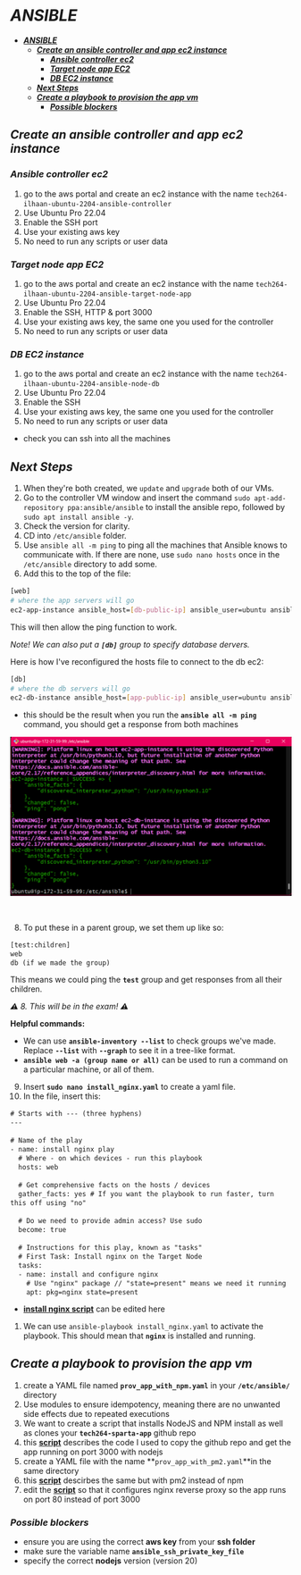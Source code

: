 # ***ANSIBLE***
- [***ANSIBLE***](#ansible)
  - [***Create an ansible controller and app ec2 instance***](#create-an-ansible-controller-and-app-ec2-instance)
    - [***Ansible controller ec2***](#ansible-controller-ec2)
    - [***Target node app EC2***](#target-node-app-ec2)
    - [***DB EC2 instance***](#db-ec2-instance)
  - [***Next Steps***](#next-steps)
  - [***Create a playbook to provision the app vm***](#create-a-playbook-to-provision-the-app-vm)
    - [***Possible blockers***](#possible-blockers)

## ***Create an ansible controller and app ec2 instance***
### ***Ansible controller ec2***
1. go to the aws portal and create an ec2 instance with the name `tech264-ilhaan-ubuntu-2204-ansible-controller`
2. Use Ubuntu Pro 22.04 
3. Enable the SSH port
4. Use your existing aws key
5. No need to run any scripts or user data

### ***Target node app EC2***
1. go to the aws portal and create an ec2 instance with the name `tech264-ilhaan-ubuntu-2204-ansible-target-node-app`
2. Use Ubuntu Pro 22.04 
3. Enable the SSH, HTTP & port 3000
4. Use your existing aws key, the same one you used for the controller
5. No need to run any scripts or user data

### ***DB EC2 instance***
1. go to the aws portal and create an ec2 instance with the name `tech264-ilhaan-ubuntu-2204-ansible-node-db`
2. Use Ubuntu Pro 22.04 
3. Enable the SSH
4. Use your existing aws key, the same one you used for the controller
5. No need to run any scripts or user data

- check you can ssh into all the machines

## ***Next Steps***
 
1. When they're both created, we `update` and `upgrade` both of our VMs.
2. Go to the controller VM window and insert the command `sudo apt-add-repository ppa:ansible/ansible` to install the ansible repo, followed by `sudo apt install ansible -y`.
3. Check the version for clarity.
4. CD into `/etc/ansible` folder.
5. Use `ansible all -m ping` to ping all the machines that Ansible knows to communicate with. If there are none, use `sudo nano hosts` once in the `/etc/ansible` directory to add some.
6. Add this to the top of the file:
 
```bash
[web]
# where the app servers will go
ec2-app-instance ansible_host=[db-public-ip] ansible_user=ubuntu ansible_ssh_private_key_file=~/.ssh/tech264-name-aws-key.pem
```
This will then allow the ping function to work.
 
*Note! We can also put a ***`[db]`*** group to specify database dervers.*
 

 Here is how I've reconfigured the hosts file to connect to the db ec2:
 ```bash
[db]
# where the db servers will go
ec2-db-instance ansible_host=[app-public-ip] ansible_user=ubuntu ansible_ssh_private_key_file=~/.ssh/tech264-ilhaan-aws-key.pem
 ```
- this should be the result when you run the **`ansible all -m ping`** command, you should get a response from both machines

 ![alt text](image.png)

<br>

8. To put these in a parent group, we set them up like so:
 
```
[test:children]
web
db (if we made the group)
```
 
This means we could ping the **`test`** group and get responses from all their children.
 
*⚠️ 8. This will be in the exam! ⚠️*
 
**Helpful commands:**
- We can use **`ansible-inventory --list`** to check groups we've made. Replace **`--list`** with **`--graph`** to see it in a tree-like format.
- **`ansible web -a (group name or all)`** can be used to run a command on a particular machine, or all of them.
 
9. Insert **`sudo nano install_nginx.yaml`** to create a yaml file.
10. In the file, insert this:
 
```
# Starts with --- (three hyphens)
---
 
# Name of the play
- name: install nginx play
  # Where - on which devices - run this playbook
  hosts: web
 
  # Get comprehensive facts on the hosts / devices
  gather_facts: yes # If you want the playbook to run faster, turn this off using "no"
 
  # Do we need to provide admin access? Use sudo
  become: true
 
  # Instructions for this play, known as "tasks"
  # First Task: Install nginx on the Target Node
  tasks:
  - name: install and configure nginx
    # Use "nginx" package // "state=present" means we need it running
    apt: pkg=nginx state=present
```
   - **[install nginx script](./install_nginx.yaml)** can be edited here
1.  We can use `ansible-playbook install_nginx.yaml` to activate the playbook. This should mean that **`nginx`** is installed and running.


## ***Create a playbook to provision the app vm***

1.  create a YAML file named **`prov_app_with_npm.yaml`** in your **`/etc/ansible/`** directory
2.  Use modules to ensure idempotency, meaning there are no unwanted side effects due to repeated executions
3.  We want to create a script that installs NodeJS and NPM install as well as clones your **`tech264-sparta-app`** github repo
4.  this **[script](./prov_app_with_npm_start.yaml)** describes the code I used to copy the github repo and get the app running on port 3000 with nodejs
5.  create a YAML file with the name **`prov_app_with_pm2.yaml`**in the same directory
6.  this **[script](./prov_app_with_pm2.yaml)** descirbes the same but with pm2 instead of npm
7.  edit the **[script](./configure_nginx.yaml)** so that it configures nginx reverse proxy so the app runs on port 80 instead of port 3000


### ***Possible blockers***
-  ensure you are using the correct **aws key** from your **ssh folder**
- make sure the variable name **`ansible_ssh_private_key_file`**
- specify the correct **nodejs** version (version 20)